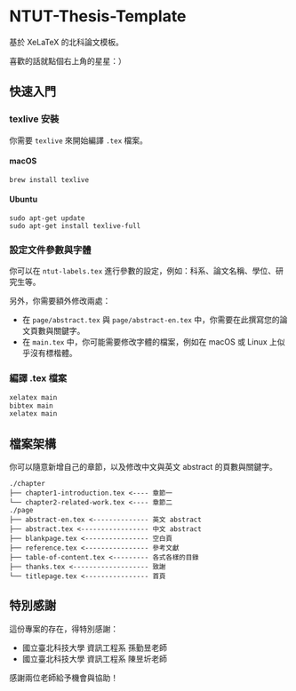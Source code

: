 # NTUT-Thesis-Template

基於 XeLaTeX 的北科論文模板。

喜歡的話就點個右上角的星星：）

## 快速入門

### texlive 安裝

你需要 `texlive` 來開始編譯 `.tex` 檔案。

#### macOS

```
brew install texlive
```

#### Ubuntu
```
sudo apt-get update
sudo apt-get install texlive-full
```

### 設定文件參數與字體

你可以在 `ntut-labels.tex` 進行參數的設定，例如：科系、論文名稱、學位、研究生等。

另外，你需要額外修改兩處：

- 在 `page/abstract.tex` 與 `page/abstract-en.tex` 中，你需要在此撰寫您的論文頁數與關鍵字。
- 在 `main.tex` 中，你可能需要修改字體的檔案，例如在 macOS 或 Linux 上似乎沒有標楷體。

### 編譯 .tex 檔案

```bash
xelatex main
bibtex main
xelatex main
```

## 檔案架構

你可以隨意新增自己的章節，以及修改中文與英文 abstract 的頁數與關鍵字。

```
./chapter
├── chapter1-introduction.tex <---- 章節一
└── chapter2-related-work.tex <---- 章節二
./page
├── abstract-en.tex <-------------- 英文 abstract
├── abstract.tex <----------------- 中文 abstract
├── blankpage.tex <---------------- 空白頁
├── reference.tex <---------------- 參考文獻
├── table-of-content.tex <--------- 各式各樣的目錄
├── thanks.tex <------------------- 致謝
└── titlepage.tex <---------------- 首頁
```

## 特別感謝

這份專案的存在，得特別感謝：

- 國立臺北科技大學 資訊工程系 孫勤昱老師
- 國立臺北科技大學 資訊工程系 陳昱圻老師

感謝兩位老師給予機會與協助！
